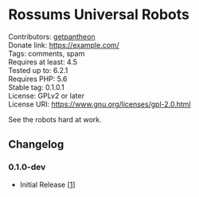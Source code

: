 # Rossums Universal Robots
Contributors: [getpantheon](https://profiles.wordpress.org/getpantheon)  
Donate link: https://example.com/  
Tags: comments, spam  
Requires at least: 4.5  
Tested up to: 6.2.1  
Requires PHP: 5.6  
Stable tag: 0.1.0.1  
License: GPLv2 or later  
License URI: https://www.gnu.org/licenses/gpl-2.0.html 

See the robots hard at work.

## Changelog

### 0.1.0-dev
* Initial Release [[1](https://github.com/pantheon-systems/plugin-pipeline-example/pull/1)]
